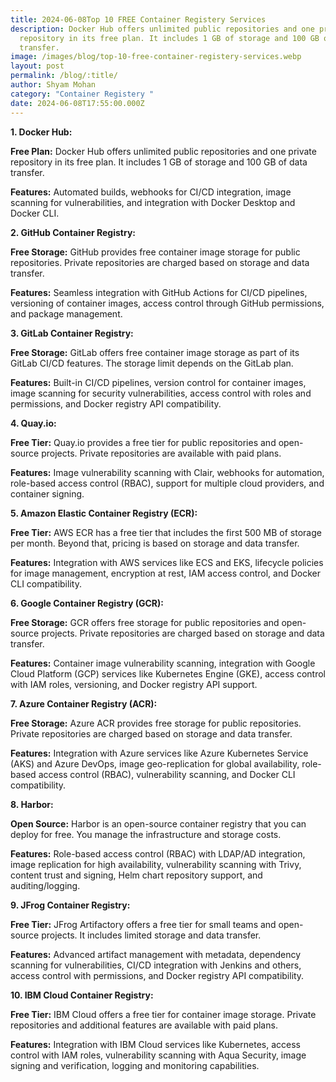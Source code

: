 ```yaml
---
title: 2024-06-08Top 10 FREE Container Registery Services
description: Docker Hub offers unlimited public repositories and one private
  repository in its free plan. It includes 1 GB of storage and 100 GB of data
  transfer.
image: /images/blog/top-10-free-container-registery-services.webp
layout: post
permalink: /blog/:title/
author: Shyam Mohan
category: "Container Registery "
date: 2024-06-08T17:55:00.000Z
---
```


**1.  Docker Hub:**
    

**Free Plan:** Docker Hub offers unlimited public repositories and one private repository in its free plan. It includes 1 GB of storage and 100 GB of data transfer.

**Features:** Automated builds, webhooks for CI/CD integration, image scanning for vulnerabilities, and integration with Docker Desktop and Docker CLI.

**2.  GitHub Container Registry:**
    

**Free Storage:** GitHub provides free container image storage for public repositories. Private repositories are charged based on storage and data transfer.

**Features:** Seamless integration with GitHub Actions for CI/CD pipelines, versioning of container images, access control through GitHub permissions, and package management.

**3.  GitLab Container Registry:**
    

**Free Storage:** GitLab offers free container image storage as part of its GitLab CI/CD features. The storage limit depends on the GitLab plan.

**Features:** Built-in CI/CD pipelines, version control for container images, image scanning for security vulnerabilities, access control with roles and permissions, and Docker registry API compatibility.

**4.  Quay.io:**
    

**Free Tier:** Quay.io provides a free tier for public repositories and open-source projects. Private repositories are available with paid plans.

**Features:** Image vulnerability scanning with Clair, webhooks for automation, role-based access control (RBAC), support for multiple cloud providers, and container signing.

**5.  Amazon Elastic Container Registry (ECR):**
    

**Free Tier:** AWS ECR has a free tier that includes the first 500 MB of storage per month. Beyond that, pricing is based on storage and data transfer.

**Features:** Integration with AWS services like ECS and EKS, lifecycle policies for image management, encryption at rest, IAM access control, and Docker CLI compatibility.

**6.  Google Container Registry (GCR):**
    

**Free Storage:** GCR offers free storage for public repositories and open-source projects. Private repositories are charged based on storage and data transfer.

**Features:** Container image vulnerability scanning, integration with Google Cloud Platform (GCP) services like Kubernetes Engine (GKE), access control with IAM roles, versioning, and Docker registry API support.

**7.  Azure Container Registry (ACR):**
    

**Free Storage:** Azure ACR provides free storage for public repositories. Private repositories are charged based on storage and data transfer.

**Features:** Integration with Azure services like Azure Kubernetes Service (AKS) and Azure DevOps, image geo-replication for global availability, role-based access control (RBAC), vulnerability scanning, and Docker CLI compatibility.

**8.  Harbor:**
    

**Open Source:** Harbor is an open-source container registry that you can deploy for free. You manage the infrastructure and storage costs.

**Features:** Role-based access control (RBAC) with LDAP/AD integration, image replication for high availability, vulnerability scanning with Trivy, content trust and signing, Helm chart repository support, and auditing/logging.

**9.  JFrog Container Registry:**
    

**Free Tier:** JFrog Artifactory offers a free tier for small teams and open-source projects. It includes limited storage and data transfer.

**Features:** Advanced artifact management with metadata, dependency scanning for vulnerabilities, CI/CD integration with Jenkins and others, access control with permissions, and Docker registry API compatibility.

**10.  IBM Cloud Container Registry:**
    

**Free Tier:** IBM Cloud offers a free tier for container image storage. Private repositories and additional features are available with paid plans.

**Features:** Integration with IBM Cloud services like Kubernetes, access control with IAM roles, vulnerability scanning with Aqua Security, image signing and verification, logging and monitoring capabilities.
